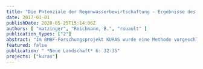 ```yaml
---
title: "Die Potenziale der Regenwasserbewirtschaftung - Ergebnisse des Projektes KURAS"
date: 2017-01-01
publishDate: 2020-05-25T15:14:06Z
authors: [ "matzinger", "Reichmann, B.", "rouault" ]
publication_types: ["2"]
abstract: "Im BMBF-Forschungsprojekt KURAS wurde eine Methode vorgeschlagen, mit der Maßnahmen der Regenwasserbewirtschaftung für konkrete Stadtquartiere ausgewählt und platziert werden können. Hinsichtlich der möglichen Ziele geht die Methode über die wasserwirtschaftliche Wirkung hinaus und betrachtet zusätzlich Effekte auf Umwelt (Grundwasser und Oberflächengewässer, Biodiversität) und Bewohner (Stadtklima, Freiraumqualität, Gebäudeebene) sowie den Aufwand an Kosten und Ressourcen."
featured: false
publication: " *Neue Landschaft* 6: 32-35"
projects: ["kuras"]
---
```


